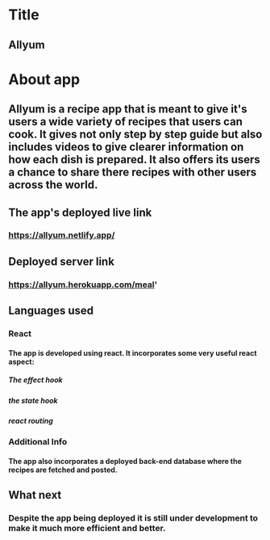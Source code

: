 # Title
## Allyum
# About app
## Allyum is a recipe app that is meant to give it's users a wide variety of recipes that users can cook. It gives not only step by step guide but also includes videos to give clearer information on how each dish is prepared. It also offers its users a chance to share there recipes with other users across the world.
## The app's deployed  live link 
### https://allyum.netlify.app/
## Deployed server link
### https://allyum.herokuapp.com/meal'
## Languages used
### React
#### The app is developed using react. It incorporates some very useful react aspect:
##### The effect hook
##### the state hook 
##### react routing
### Additional Info
#### The app also incorporates a deployed back-end database where the recipes are fetched and posted.
## What next
### Despite the app being deployed it is still under development to make it much more efficient and better.
